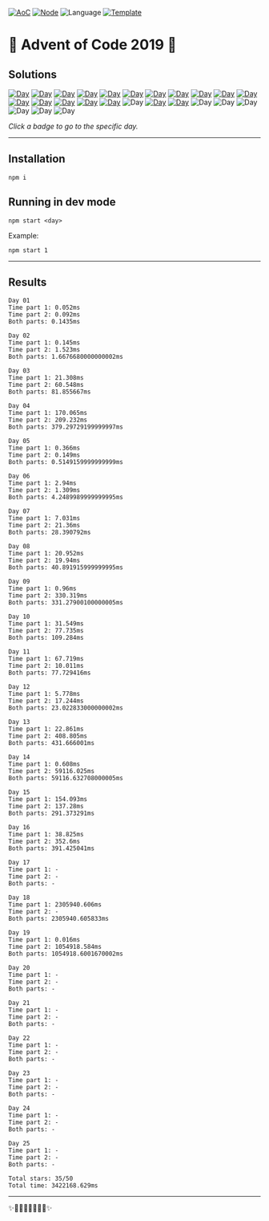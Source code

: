 <!-- Entries between SOLUTIONS and RESULTS tags are auto-generated -->

[![AoC](https://badgen.net/badge/AoC/2019/blue)](https://adventofcode.com/2019)
[![Node](https://badgen.net/badge/Node/v16.13.0+/blue)](https://nodejs.org/en/download/)
![Language](https://badgen.net/badge/Language/JavaScript/blue)
[![Template](https://badgen.net/badge/Template/aocrunner/blue)](https://github.com/caderek/aocrunner)

# 🎄 Advent of Code 2019 🎄

## Solutions

<!--SOLUTIONS-->

[![Day](https://badgen.net/badge/01/%E2%98%85%E2%98%85/green)](src/day01)
[![Day](https://badgen.net/badge/02/%E2%98%85%E2%98%85/green)](src/day02)
[![Day](https://badgen.net/badge/03/%E2%98%85%E2%98%85/green)](src/day03)
[![Day](https://badgen.net/badge/04/%E2%98%85%E2%98%85/green)](src/day04)
[![Day](https://badgen.net/badge/05/%E2%98%85%E2%98%85/green)](src/day05)
[![Day](https://badgen.net/badge/06/%E2%98%85%E2%98%85/green)](src/day06)
[![Day](https://badgen.net/badge/07/%E2%98%85%E2%98%85/green)](src/day07)
[![Day](https://badgen.net/badge/08/%E2%98%85%E2%98%85/green)](src/day08)
[![Day](https://badgen.net/badge/09/%E2%98%85%E2%98%85/green)](src/day09)
[![Day](https://badgen.net/badge/10/%E2%98%85%E2%98%85/green)](src/day10)
[![Day](https://badgen.net/badge/11/%E2%98%85%E2%98%85/green)](src/day11)
[![Day](https://badgen.net/badge/12/%E2%98%85%E2%98%85/green)](src/day12)
[![Day](https://badgen.net/badge/13/%E2%98%85%E2%98%85/green)](src/day13)
[![Day](https://badgen.net/badge/14/%E2%98%85%E2%98%85/green)](src/day14)
[![Day](https://badgen.net/badge/15/%E2%98%85%E2%98%85/green)](src/day15)
[![Day](https://badgen.net/badge/16/%E2%98%85%E2%98%85/green)](src/day16)
![Day](https://badgen.net/badge/17/%E2%98%86%E2%98%86/gray)
[![Day](https://badgen.net/badge/18/%E2%98%85%E2%98%86/yellow)](src/day18)
[![Day](https://badgen.net/badge/19/%E2%98%85%E2%98%85/green)](src/day19)
![Day](https://badgen.net/badge/20/%E2%98%86%E2%98%86/gray)
![Day](https://badgen.net/badge/21/%E2%98%86%E2%98%86/gray)
![Day](https://badgen.net/badge/22/%E2%98%86%E2%98%86/gray)
![Day](https://badgen.net/badge/23/%E2%98%86%E2%98%86/gray)
![Day](https://badgen.net/badge/24/%E2%98%86%E2%98%86/gray)
![Day](https://badgen.net/badge/25/%E2%98%86%E2%98%86/gray)

<!--/SOLUTIONS-->

_Click a badge to go to the specific day._

---

## Installation

```
npm i
```

## Running in dev mode

```
npm start <day>
```

Example:

```
npm start 1
```

---

## Results

<!--RESULTS-->

```
Day 01
Time part 1: 0.052ms
Time part 2: 0.092ms
Both parts: 0.1435ms
```

```
Day 02
Time part 1: 0.145ms
Time part 2: 1.523ms
Both parts: 1.6676680000000002ms
```

```
Day 03
Time part 1: 21.308ms
Time part 2: 60.548ms
Both parts: 81.855667ms
```

```
Day 04
Time part 1: 170.065ms
Time part 2: 209.232ms
Both parts: 379.29729199999997ms
```

```
Day 05
Time part 1: 0.366ms
Time part 2: 0.149ms
Both parts: 0.5149159999999999ms
```

```
Day 06
Time part 1: 2.94ms
Time part 2: 1.309ms
Both parts: 4.2489989999999995ms
```

```
Day 07
Time part 1: 7.031ms
Time part 2: 21.36ms
Both parts: 28.390792ms
```

```
Day 08
Time part 1: 20.952ms
Time part 2: 19.94ms
Both parts: 40.891915999999995ms
```

```
Day 09
Time part 1: 0.96ms
Time part 2: 330.319ms
Both parts: 331.27900100000005ms
```

```
Day 10
Time part 1: 31.549ms
Time part 2: 77.735ms
Both parts: 109.284ms
```

```
Day 11
Time part 1: 67.719ms
Time part 2: 10.011ms
Both parts: 77.729416ms
```

```
Day 12
Time part 1: 5.778ms
Time part 2: 17.244ms
Both parts: 23.022833000000002ms
```

```
Day 13
Time part 1: 22.861ms
Time part 2: 408.805ms
Both parts: 431.666001ms
```

```
Day 14
Time part 1: 0.608ms
Time part 2: 59116.025ms
Both parts: 59116.632708000005ms
```

```
Day 15
Time part 1: 154.093ms
Time part 2: 137.28ms
Both parts: 291.373291ms
```

```
Day 16
Time part 1: 38.825ms
Time part 2: 352.6ms
Both parts: 391.425041ms
```

```
Day 17
Time part 1: -
Time part 2: -
Both parts: -
```

```
Day 18
Time part 1: 2305940.606ms
Time part 2: -
Both parts: 2305940.605833ms
```

```
Day 19
Time part 1: 0.016ms
Time part 2: 1054918.584ms
Both parts: 1054918.6001670002ms
```

```
Day 20
Time part 1: -
Time part 2: -
Both parts: -
```

```
Day 21
Time part 1: -
Time part 2: -
Both parts: -
```

```
Day 22
Time part 1: -
Time part 2: -
Both parts: -
```

```
Day 23
Time part 1: -
Time part 2: -
Both parts: -
```

```
Day 24
Time part 1: -
Time part 2: -
Both parts: -
```

```
Day 25
Time part 1: -
Time part 2: -
Both parts: -
```

```
Total stars: 35/50
Total time: 3422168.629ms
```

<!--/RESULTS-->

---

✨🎄🎁🎄🎅🎄🎁🎄✨
